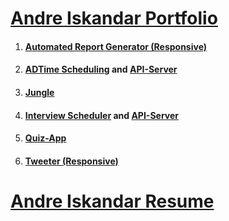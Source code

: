 # [Andre Iskandar Portfolio](http://www.andreiskandar.com)
1. #### [Automated Report Generator (Responsive)](https://github.com/andreiskandar/automated-report-generator)
2. #### [ADTime Scheduling](https://github.com/andreiskandar/adtime-scheduling) and [API-Server](https://github.com/andreiskandar/adtime-scheduling-api)
3. #### [Jungle](https://github.com/andreiskandar/jungle)
4. #### [Interview Scheduler](https://github.com/andreiskandar/scheduler) and [API-Server](https://github.com/andreiskandar/scheduler-api-server)
5. #### [Quiz-App](https://github.com/andreiskandar/quiz-app)
6. #### [Tweeter (Responsive)](https://github.com/andreiskandar/tweeter)

# [Andre Iskandar Resume](http://www.andreiskandar.com/docs/Andre_Iskandar_Resume.pdf)
